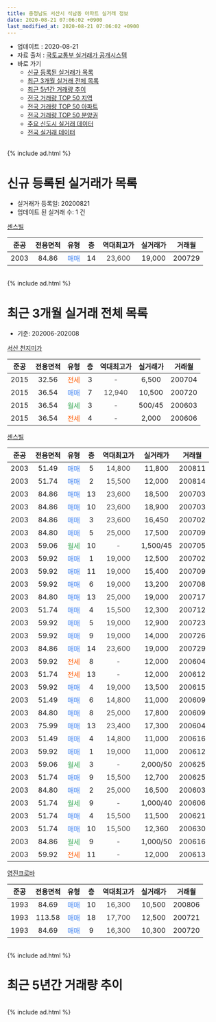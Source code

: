 ```yaml
---
title: 충청남도 서산시 석남동 아파트 실거래 정보
date: 2020-08-21 07:06:02 +0900
last_modified_at: 2020-08-21 07:06:02 +0900
---
```


* 업데이트 : 2020-08-21
* 자료 출처 : [국토교통부 실거래가 공개시스템](http://rt.molit.go.kr)
* 바로 가기
    * [신규 등록된 실거래가 목록](#신규-등록된-실거래가-목록)
    * [최근 3개월 실거래 전체 목록](#최근-3개월-실거래-전체-목록)
    * [최근 5년간 거래량 추이](#최근-5년간-거래량-추이)
    * [전국 거래량 TOP 50 지역](https://inasie.github.io/apt-trade-info/최근-3개월-전국에서-가장-거래가-많이-발생한-지역)
    * [전국 거래량 TOP 50 아파트](https://inasie.github.io/apt-trade-info/최근-3개월-전국에서-가장-거래가-많이-발생한-아파트)
    * [전국 거래량 TOP 50 분양권](https://inasie.github.io/apt-trade-info/최근-3개월-전국에서-가장-거래가-많이-발생한-분양권)
    * [주요 신도시 실거래 데이터](https://inasie.github.io/apt-trade-info/주요-신도시)
    * [전국 실거래 데이터](https://inasie.github.io/apt-trade-info/전국)
<br>
{% include ad.html %}
<br>

# 신규 등록된 실거래가 목록
* 실거래가 등록일: 20200821
* 업데이트 된 실거래 수: 1 건


[센스빌](https://search.naver.com/search.naver?query=%EC%B6%A9%EC%B2%AD%EB%82%A8%EB%8F%84+%EC%84%9C%EC%82%B0%EC%8B%9C+%EC%84%9D%EB%82%A8%EB%8F%99+%EC%84%BC%EC%8A%A4%EB%B9%8C)

|준공|전용면적|유형|층|역대최고가|실거래가|거래월|
|:---:|:---:|:---:|:---:|:---:|:---:|:---:|
|2003|84.86|<span style="color:#4285f3">매매</span>|14|<span style="color:#444444">23,600</span>|19,000|200729|


<br>
{% include ad.html %}
<br>

# 최근 3개월 실거래 전체 목록
* 기준: 202006-202008


[서산 천지미가](https://search.naver.com/search.naver?query=%EC%B6%A9%EC%B2%AD%EB%82%A8%EB%8F%84+%EC%84%9C%EC%82%B0%EC%8B%9C+%EC%84%9D%EB%82%A8%EB%8F%99+%EC%84%9C%EC%82%B0+%EC%B2%9C%EC%A7%80%EB%AF%B8%EA%B0%80)

|준공|전용면적|유형|층|역대최고가|실거래가|거래월|
|:---:|:---:|:---:|:---:|:---:|:---:|:---:|
|2015|32.56|<span style="color:#ff5a00">전세</span>|3|<span style="color:#444444">-</span>|6,500|200704|
|2015|36.54|<span style="color:#4285f3">매매</span>|7|<span style="color:#444444">12,940</span>|10,500|200720|
|2015|36.54|<span style="color:#34a853">월세</span>|3|<span style="color:#444444">-</span>|500/45|200603|
|2015|36.54|<span style="color:#ff5a00">전세</span>|4|<span style="color:#444444">-</span>|2,000|200606|

[센스빌](https://search.naver.com/search.naver?query=%EC%B6%A9%EC%B2%AD%EB%82%A8%EB%8F%84+%EC%84%9C%EC%82%B0%EC%8B%9C+%EC%84%9D%EB%82%A8%EB%8F%99+%EC%84%BC%EC%8A%A4%EB%B9%8C)

|준공|전용면적|유형|층|역대최고가|실거래가|거래월|
|:---:|:---:|:---:|:---:|:---:|:---:|:---:|
|2003|51.49|<span style="color:#4285f3">매매</span>|5|<span style="color:#444444">14,800</span>|11,800|200811|
|2003|51.74|<span style="color:#4285f3">매매</span>|2|<span style="color:#444444">15,500</span>|12,000|200814|
|2003|84.86|<span style="color:#4285f3">매매</span>|13|<span style="color:#444444">23,600</span>|18,500|200703|
|2003|84.86|<span style="color:#4285f3">매매</span>|10|<span style="color:#444444">23,600</span>|18,900|200703|
|2003|84.86|<span style="color:#4285f3">매매</span>|3|<span style="color:#444444">23,600</span>|16,450|200702|
|2003|84.80|<span style="color:#4285f3">매매</span>|5|<span style="color:#444444">25,000</span>|17,500|200709|
|2003|59.06|<span style="color:#34a853">월세</span>|10|<span style="color:#444444">-</span>|1,500/45|200705|
|2003|59.92|<span style="color:#4285f3">매매</span>|1|<span style="color:#444444">19,000</span>|12,500|200702|
|2003|59.92|<span style="color:#4285f3">매매</span>|11|<span style="color:#444444">19,000</span>|15,400|200709|
|2003|59.92|<span style="color:#4285f3">매매</span>|6|<span style="color:#444444">19,000</span>|13,200|200708|
|2003|84.80|<span style="color:#4285f3">매매</span>|13|<span style="color:#444444">25,000</span>|19,000|200717|
|2003|51.74|<span style="color:#4285f3">매매</span>|4|<span style="color:#444444">15,500</span>|12,300|200712|
|2003|59.92|<span style="color:#4285f3">매매</span>|5|<span style="color:#444444">19,000</span>|12,900|200723|
|2003|59.92|<span style="color:#4285f3">매매</span>|9|<span style="color:#444444">19,000</span>|14,000|200726|
|2003|84.86|<span style="color:#4285f3">매매</span>|14|<span style="color:#444444">23,600</span>|19,000|200729|
|2003|59.92|<span style="color:#ff5a00">전세</span>|8|<span style="color:#444444">-</span>|12,000|200604|
|2003|51.74|<span style="color:#ff5a00">전세</span>|13|<span style="color:#444444">-</span>|12,000|200612|
|2003|59.92|<span style="color:#4285f3">매매</span>|4|<span style="color:#444444">19,000</span>|13,500|200615|
|2003|51.49|<span style="color:#4285f3">매매</span>|6|<span style="color:#444444">14,800</span>|11,000|200609|
|2003|84.80|<span style="color:#4285f3">매매</span>|8|<span style="color:#444444">25,000</span>|17,800|200609|
|2003|75.99|<span style="color:#4285f3">매매</span>|13|<span style="color:#444444">23,400</span>|17,300|200604|
|2003|51.49|<span style="color:#4285f3">매매</span>|4|<span style="color:#444444">14,800</span>|11,000|200616|
|2003|59.92|<span style="color:#4285f3">매매</span>|1|<span style="color:#444444">19,000</span>|11,000|200612|
|2003|59.06|<span style="color:#34a853">월세</span>|3|<span style="color:#444444">-</span>|2,000/50|200625|
|2003|51.74|<span style="color:#4285f3">매매</span>|9|<span style="color:#444444">15,500</span>|12,700|200625|
|2003|84.80|<span style="color:#4285f3">매매</span>|2|<span style="color:#444444">25,000</span>|16,500|200603|
|2003|51.74|<span style="color:#34a853">월세</span>|9|<span style="color:#444444">-</span>|1,000/40|200606|
|2003|51.74|<span style="color:#4285f3">매매</span>|4|<span style="color:#444444">15,500</span>|11,500|200621|
|2003|51.74|<span style="color:#4285f3">매매</span>|10|<span style="color:#444444">15,500</span>|12,360|200630|
|2003|84.86|<span style="color:#34a853">월세</span>|9|<span style="color:#444444">-</span>|1,000/50|200616|
|2003|59.92|<span style="color:#ff5a00">전세</span>|11|<span style="color:#444444">-</span>|12,000|200613|

[영진크로바](https://search.naver.com/search.naver?query=%EC%B6%A9%EC%B2%AD%EB%82%A8%EB%8F%84+%EC%84%9C%EC%82%B0%EC%8B%9C+%EC%84%9D%EB%82%A8%EB%8F%99+%EC%98%81%EC%A7%84%ED%81%AC%EB%A1%9C%EB%B0%94)

|준공|전용면적|유형|층|역대최고가|실거래가|거래월|
|:---:|:---:|:---:|:---:|:---:|:---:|:---:|
|1993|84.69|<span style="color:#4285f3">매매</span>|10|<span style="color:#444444">16,300</span>|10,500|200806|
|1993|113.58|<span style="color:#4285f3">매매</span>|18|<span style="color:#444444">17,700</span>|12,500|200721|
|1993|84.69|<span style="color:#4285f3">매매</span>|9|<span style="color:#444444">16,300</span>|10,300|200720|


<br>
{% include ad.html %}
<br>

# 최근 5년간 거래량 추이


<div style="width:100%;">
    <canvas id="deal_progress" height="200"></canvas>
</div>

<script>
new Chart(document.getElementById("deal_progress"), {
    type: 'line',
    data: {
        labels: ['201508','201509','201510','201511','201512','201601','201602','201603','201604','201605','201606','201607','201608','201609','201610','201611','201612','201701','201702','201703','201704','201705','201706','201707','201708','201709','201710','201711','201712','201801','201802','201803','201804','201805','201806','201807','201808','201809','201810','201811','201812','201901','201902','201903','201904','201905','201906','201907','201908','201909','201910','201911','201912','202001','202002','202003','202004','202005','202006','202007','202008'],
        datasets: [{
            label: '매매',
            pointRadius: 1,
            data: [19, 27, 20, 22, 12, 21, 9, 6, 9, 11, 15, 13, 9, 13, 12, 11, 10, 5, 15, 12, 5, 11, 15, 11, 8, 9, 6, 5, 4, 9, 5, 8, 13, 14, 8, 4, 3, 3, 10, 7, 3, 6, 8, 9, 8, 8, 10, 8, 9, 5, 4, 6, 8, 3, 8, 6, 4, 5, 10, 15, 3],
            borderColor: "rgba(255, 201, 14, 1)",
            backgroundColor: "rgba(255, 201, 14, 0.5)",
            fill: false,
            lineTension: 0
        },{
            label: '전월세',
            pointRadius: 1,
            data: [2, 6, 5, 8, 6, 15, 6, 2, 10, 7, 6, 5, 4, 6, 5, 5, 4, 9, 2, 10, 3, 5, 5, 5, 2, 3, 8, 4, 1, 4, 4, 5, 5, 5, 3, 3, 5, 2, 3, 8, 4, 12, 8, 7, 11, 6, 5, 3, 8, 5, 4, 3, 5, 4, 5, 6, 3, 5, 8, 2, 0],
            borderColor: "rgba(0, 141, 185, 1)",
            backgroundColor: "rgba(0, 141, 185, 0.5)",
            fill: false,
            lineTension: 0
        }
        ]
    },
    options: {
        responsive: true,
        title: {
            display: false
        },
        tooltips: {
            mode: 'index',
            intersect: false
        },
        hover: {
            mode: 'nearest',
            intersect: true
        },
        scales: {
            xAxes: [{
                display: true,
                scaleLabel: {
                    display: true,
                    labelString: '년/월'
                }
            }],
            yAxes: [{
                display: true,
                ticks: {
                    suggestedMin: 0,
                },
                scaleLabel: {
                    display: true,
                    labelString: '실거래 수'
                }
            }]
        }
    }
});

</script>


<br>
{% include ad.html %}
<br>

